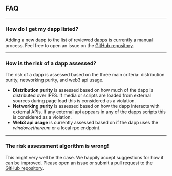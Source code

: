 
## FAQ

---

### How do I get my dapp listed?

Adding a new dapp to the list of reviewed dapps is currently a manual process. Feel free to open an issue on the [GitHub repository](https://github.com/stigmergic-org/dapprank).

---

### How is the risk of a dapp assessed?

The risk of a dapp is assessed based on the three main criteria: distribution purity, networking purity, and web3 api usage.

- **Distribution purity** is assessed based on how much of the dapp is distributed over IPFS. If media or scripts are loaded from external sources during page load this is considered as a violation.
- **Networking purity** is assessed based on how the dapp interacts with external APIs. If any external api appears in any of the dapps scripts this is considered as a violation.
- **Web3 api usage** is currently assessed based on if the dapp uses the *window.ethereum* or a local rpc endpoint.

---

### The risk assessment algorithm is wrong!

This might very well be the case. We happily accept suggestions for how it can be improved. Please open an issue or submit a pull request to the [GitHub repository](https://github.com/stigmergic-org/dapprank).
